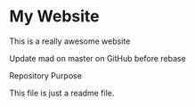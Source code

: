 # My Website

This is a really awesome website

Update mad on master on GitHub before rebase

 Repository Purpose

This file is just a readme file.
